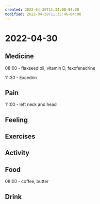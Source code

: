 ```yaml
---
created: 2022-04-30T11:34:00-04:00
modified: 2022-04-30T11:35:46-04:00
---
```


# 2022-04-30

## Medicine

08:00 - flaxseed oil, vitamin D, fexofenadrine

11:30 - Excedrin


## Pain

11:00 - left neck and head


## Feeling


## Exercises


## Activity


## Food

08:00 - coffee, butter


## Drink
